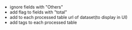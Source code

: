 * ignore fields with "Others"
* add flag to fields with "total"
* add to each processed table url of dataset(to display in UI)
* add tags to each processed table